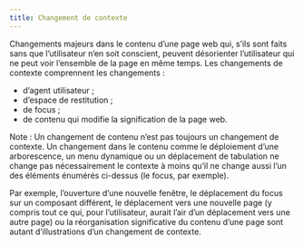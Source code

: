 ```yaml
---
title: Changement de contexte
---
```


Changements majeurs dans le contenu d’une page web qui, s’ils sont faits sans que l’utilisateur n’en soit conscient, peuvent désorienter l’utilisateur qui ne peut voir l’ensemble de la page en même temps. Les changements de contexte comprennent les changements :

- d’agent utilisateur ;
- d’espace de restitution ;
- de focus ;
- de contenu qui modifie la signification de la page web.

Note : Un changement de contenu n’est pas toujours un changement de contexte. Un changement dans le contenu comme le déploiement d’une arborescence, un menu dynamique ou un déplacement de tabulation ne change pas nécessairement le contexte à moins qu’il ne change aussi l’un des éléments énumérés ci-dessus (le focus, par exemple).

Par exemple, l’ouverture d’une nouvelle fenêtre, le déplacement du focus sur un composant différent, le déplacement vers une nouvelle page (y compris tout ce qui, pour l’utilisateur, aurait l’air d’un déplacement vers une autre page) ou la réorganisation significative du contenu d’une page sont autant d’illustrations d’un changement de contexte.
